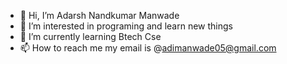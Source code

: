 - 👋 Hi, I’m Adarsh Nandkumar Manwade
- 👀 I’m interested in programing and learn new things
- 🌱 I’m currently learning Btech Cse 
- 📫 How to reach me my email is @adimanwade05@gmail.com

<!---
Adimanwade05/Adimanwade05 is a ✨ special ✨ repository because its `README.md` (this file) appears on your GitHub profile.
You can click the Preview link to take a look at your changes.
--->
